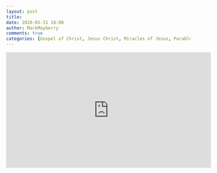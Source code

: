 ```yaml
---
layout: post
title: 
date: 2020-05-31 18:00
author: MarkMayberry
comments: true
categories: [Gospel of Christ, Jesus Christ, Miracles of Jesus, Parables of Jesus, Virtual Bible Study]
---
```

<!-- wp:html -->
<iframe src="https://www.facebook.com/plugins/video.php?href=https%3A%2F%2Fwww.facebook.com%2Fascoc.org%2Fvideos%2F176102377160021%2F&show_text=0&width=560" width="560" height="315" style="border:none;overflow:hidden" scrolling="no" frameborder="0" allowTransparency="true" allowFullScreen="true"></iframe>
<!-- /wp:html -->
